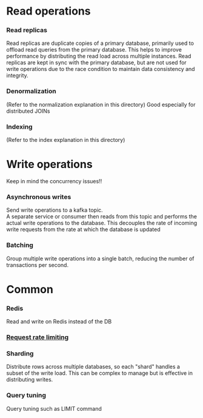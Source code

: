 # Read operations
### Read replicas
Read replicas are duplicate copies of a primary database, primarily used to offload read queries from the primary database. This helps to improve performance by distributing the read load across multiple instances. Read replicas are kept in sync with the primary database, but are not used for write operations due to the race condition to maintain data consistency and integrity.
### Denormalization
(Refer to the normalization explanation in this directory) Good especially for distributed JOINs
### Indexing
(Refer to the index explanation in this directory)

# Write operations
Keep in mind the concurrency issues!!
### Asynchronous writes
Send write operations to a kafka topic.<br>
A separate service or consumer then reads from this topic and performs the actual write operations to the database. This decouples the rate of incoming write requests from the rate at which the database is updated

### Batching 
Group multiple write operations into a single batch, reducing the number of transactions per second.

# Common
### Redis
Read and write on Redis instead of the DB
### [Request rate limiting](https://github.com/vacu9708/Fundamental-knowledge/tree/main/Web%20development/Server-side/Rate%20limiting)
### Sharding
Distribute rows across multiple databases, so each "shard" handles a subset of the write load. This can be complex to manage but is effective in distributing writes.
### Query tuning
Query tuning such as LIMIT command
